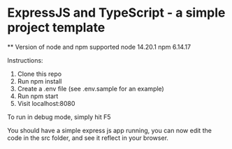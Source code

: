 # ExpressJS and TypeScript - a simple project template

** Version of node and npm supported
node 14.20.1
npm 6.14.17 

Instructions:

1. Clone this repo
2. Run npm install
3. Create a .env file (see .env.sample for an example)
4. Run npm start
5. Visit localhost:8080

To run in debug mode, simply hit F5

You should have a simple express js app running, you can now edit the code in the src folder, and see it reflect in your browser.